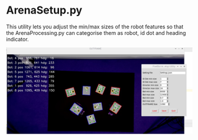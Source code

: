 # ArenaSetup.py

This utility lets you adjust the min/max sizes of the robot features so that the ArenaProcessing.py can categorise them as robot, id dot and heading indicator.


![ArenaSetup](https://github.com/ConnectedHumber/RobotArenaManager/blob/master/images/ArenaSetup.jpg)

